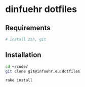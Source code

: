# dinfuehr dotfiles

## Requirements
```sh
# install zsh, git

```

## Installation

```sh
cd ~/code/
git clone git@infuehr.eu:dotfiles

rake install
```
